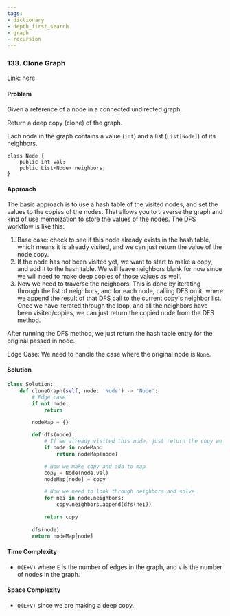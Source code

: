 ```yaml
---
tags:
- dictionary
- depth_first_search
- graph
- recursion
---
```


### 133. Clone Graph

Link: [here](https://leetcode.com/problems/clone-graph/description/)

#### Problem
Given a reference of a node in a connected undirected graph.

Return a deep copy (clone) of the graph.

Each node in the graph contains a value (`int`) and a list (`List[Node]`) of its neighbors.
```
class Node {
    public int val;
    public List<Node> neighbors;
}
```

#### Approach
The basic approach is to use a hash table of the visited nodes, and set the values to the copies of the nodes. That allows you to traverse the graph and kind of use memoization to store the values of the nodes. The DFS workflow is like this:
1. Base case: check to see if this node already exists in the hash table, which means it is already visited, and we can just return the value of the node copy.
2. If the node has not been visited yet, we want to start to make a copy, and add it to the hash table. We will leave neighbors blank for now since we will need to make deep copies of those values as well.
3. Now we need to traverse the neighbors. This is done by iterating through the list of neighbors, and for each node, calling DFS on it, where we append the result of that DFS call to the current copy's neighbor list. Once we have iterated through the loop, and all the neighbors have been visited/copies, we can just return the copied node from the DFS method.

After running the DFS method, we just return the hash table entry for the original passed in node.

Edge Case: We need to handle the case where the original node is `None`.

#### Solution
```python 
class Solution:
    def cloneGraph(self, node: 'Node') -> 'Node':
        # Edge case
        if not node:
            return 

        nodeMap = {}

        def dfs(node):
            # If we already visited this node, just return the copy we made earlier
            if node in nodeMap:
                return nodeMap[node]

            # Now we make copy and add to map
            copy = Node(node.val)
            nodeMap[node] = copy

            # Now we need to look through neighbors and solve
            for nei in node.neighbors:
                copy.neighbors.append(dfs(nei))

            return copy
        
        dfs(node)
        return nodeMap[node]
```

#### Time Complexity
- `O(E+V)` where `E` is the number of edges in the graph, and `V` is the number of nodes in the graph.

#### Space Complexity
- `O(E+V)` since we are making a deep copy.
